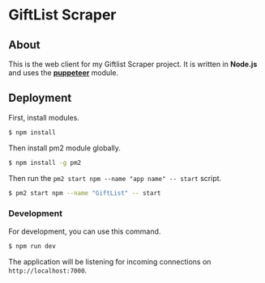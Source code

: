GiftList Scraper
=======================

## About
This is the web client for my Giftlist Scraper project. It is written in **Node.js** and uses the [**puppeteer**](https://github.com/puppeteer/puppeteer) module.

## Deployment
First, install modules.

``` bash
$ npm install
```

Then install pm2 module globally.

``` bash
$ npm install -g pm2
```

Then run the `pm2 start npm --name "app name" -- start` script.

``` bash
$ pm2 start npm --name "GiftList" -- start
```

### Development
For development, you can use this command.
``` bash
$ npm run dev
```

The application will be listening for incoming connections on `http://localhost:7000`.


